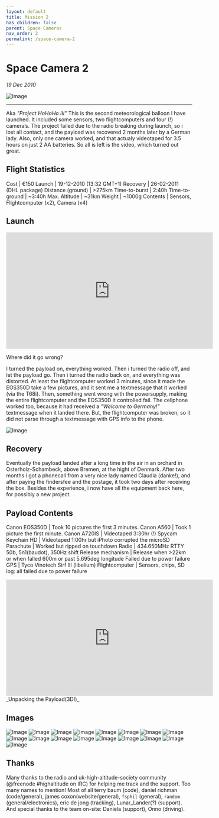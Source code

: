 ```yaml
---
layout: default
title: Mission 2
has_children: false
parent: Space Cameras
nav_order: 2
permalink: /space-camera-2
---
```


# Space Camera 2

*19 Dec 2010*<br />

![Image](docs/space-cameras/2/space-camera-2-header.jpg)

-----

Aka _"Project HoHoHo III"_ This is the second meteorological balloon I have launched. It included some sensors, two flightcomputers and four (!) camera’s. The project failed due to the radio breaking during launch, so i lost all contact, and the payload was recovered 2 months later by a German lady. Also, only one camera worked, and that actualy videotaped for 3.5 hours on just 2 AA batteries. So all is left is the video, which turned out great.

## Flight Statistics

Cost | €150
Launch | 19-12-2010 (13:32 GMT+1)
Recovery | 26-02-2011 (DHL package)
Distance (ground) | >275km
Time-to-burst | 2:40h
Time-to-ground | ~3:40h
Max. Altitude | ~31km
Weight | ~1000g
Contents | Sensors, Flightcomputer (x2), Camera (x4)

## Launch

<iframe width="560" height="315" src="https://www.youtube.com/embed/7eDPAvJZm2M" frameborder="0" allow="accelerometer; autoplay; encrypted-media; gyroscope; picture-in-picture" allowfullscreen></iframe>

Where did it go wrong?

I turned the payload on, everything worked. Then i turned the radio off, and let the payload go. Then i turned the radio back on, and everything was distorted. At least the flightcomputer worked 3 minutes, since it made the EOS350D take a few pictures, and it sent me a textmessage that it worked (via the T68i). Then, something went wrong with the powersupply, making the entire flightcomputer and the EOS350D it controlled fail. The cellphone worked too, because it had received a _"Welcome to Germany!"_ textmessage when it landed there. But, the flightcomputer was broken, so it did not parse through a textmessage with GPS info to the phone.

![Image](docs/space-cameras/2/space-camera-2-route.jpg)

## Recovery
Eventually the payload landed after a long time in the air in an orchard in Osterholz-Schambeck, above Bremen, at the hight of Denmark. After two months i got a phonecall from a very nice lady named Claudia (danke!), and after paying the findersfee and the postage, it took two days after receiving the box. Besides the experience, i now have all the equipment back here, for possibly a new project.


## Payload Contents

Canon EOS350D | Took 10 pictures the first 3 minutes.
Canon A560 | Took 1 picture the first minute.
Canon A720IS | Videotaped 3:30hr (!)
Spycam Keychain HD | Videotaped 1:00hr but iPhoto corrupted the microSD
Parachute | Worked but ripped on touchdown
Radio | 434.650MHz RTTY 50b, 5n1(baudot), 350Hz shift
Release mechanism | Release when >22km or when falled 600m or past 5.695deg longitude Failed due to power failure
GPS | Tyco Vinotech Sirf III (libelium)
Flightcomputer | Sensors, chips, SD log: all failed due to power failure


<iframe width="560" height="315" src="https://www.youtube.com/embed/HEhS7VpSufc" frameborder="0" allow="accelerometer; autoplay; encrypted-media; gyroscope; picture-in-picture" allowfullscreen></iframe>
_Unpacking the Payload(3D!)_

## Images

![Image](docs/space-cameras/2/space-camera-2-tinkering.jpg)
![Image](docs/space-cameras/2/space-camera-2-header.jpg)
![Image](docs/space-cameras/2/space-camera-2-launch.jpg)
![Image](docs/space-cameras/2/space-camera-2-payload-recovered-1.jpg)
![Image](docs/space-cameras/2/space-camera-2-payload-recovered-2.jpg)
![Image](docs/space-cameras/2/space-camera-2-payload-recovered-3.jpg)
![Image](docs/space-cameras/2/space-camera-2-payload-recovered-4.jpg)
![Image](docs/space-cameras/2/space-camera-2-payload-recovered-5.jpg)
![Image](docs/space-cameras/2/space-camera-2-payload-recovered-tim.jpg)
![Image](docs/space-cameras/2/space-camera-2-roadtrip.jpg)
![Image](docs/space-cameras/2/space-camera-2-route.jpg)
![Image](docs/space-cameras/2/space-camera-2-snap-1.jpg)
![Image](docs/space-cameras/2/space-camera-2-snap-2.jpg)
![Image](docs/space-cameras/2/space-camera-2-snap-4.jpg)
![Image](docs/space-cameras/2/space-camera-2-snap-5.jpg)
![Image](docs/space-cameras/2/space-camera-2-snap-6.jpg)
![Image](docs/space-cameras/2/space-camera-2-snap-7.jpg)

## Thanks

Many thanks to the radio and uk-high-altitude-society community (@freenode #highaltitude on IRC) for helping me track and the support. Too many names to mention! Most of all terry baum (code), daniel richman (code/general), james coxon(website/general), `fsphil` (general), `random` (general/electronics), eric de jong (tracking), Lunar_Lander(?) (support). And special thanks to the team on-site: Daniela (support), Onno (driving).